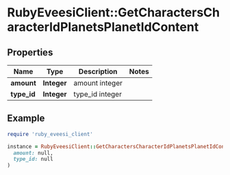 # RubyEveesiClient::GetCharactersCharacterIdPlanetsPlanetIdContent

## Properties

| Name | Type | Description | Notes |
| ---- | ---- | ----------- | ----- |
| **amount** | **Integer** | amount integer |  |
| **type_id** | **Integer** | type_id integer |  |

## Example

```ruby
require 'ruby_eveesi_client'

instance = RubyEveesiClient::GetCharactersCharacterIdPlanetsPlanetIdContent.new(
  amount: null,
  type_id: null
)
```

